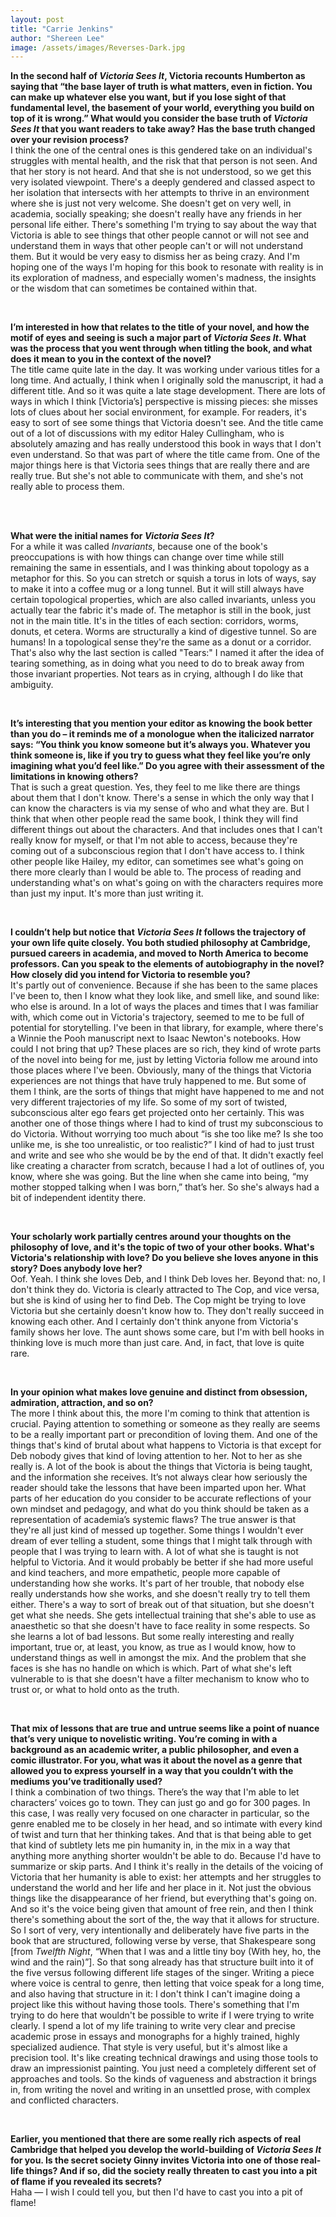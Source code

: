 ```yaml
---
layout: post
title: "Carrie Jenkins"
author: "Shereen Lee"
image: /assets/images/Reverses-Dark.jpg
---
```


<p><strong>In the second half of <em>Victoria Sees It</em>, Victoria recounts Humberton as saying that &ldquo;the base layer of truth is what matters, even in fiction. You can make up whatever else you want, but if you lose sight of that fundamental level, the basement of your world, everything you build on top of it is wrong.&rdquo; What would you consider the base truth of <em>Victoria Sees It</em> that you want readers to take away? Has the base truth changed over your revision process?</strong><br> I think the one of the central ones is this gendered take on an individual's struggles with mental health, and the risk that that person is not seen. And that her story is not heard. And that she is not understood, so we get this very isolated viewpoint. There's a deeply gendered and classed aspect to her isolation that intersects with her attempts to thrive in an environment where she is just not very welcome.  She doesn't get on very well, in academia, socially speaking; she doesn't really have any friends in her personal life either. There's something I'm trying to say about the way that Victoria is able to see things that other people cannot or will not see and understand them in ways that other people can't or will not understand them. But it would be very easy to dismiss her as being crazy. And I'm hoping one of the ways I'm hoping for this book to resonate with reality is in its exploration of madness, and especially women's madness, the insights or the wisdom that can sometimes be contained within that.</p><br>
<p><strong>I&rsquo;m interested in how that relates to the title of your novel, and how the motif of eyes and seeing is such a major part of <em>Victoria Sees It</em>. What was the process that you went through when titling the book, and what does it mean to you in the context of the novel? </strong><br>The title came quite late in the day. It was working under various titles for a long time. And actually, I think when I originally sold the manuscript, it had a different title. And so it was quite a late stage development. There are lots of ways in which I think [Victoria&rsquo;s] perspective is missing pieces: she misses lots of clues about her social environment, for example. For readers, it's easy to sort of see some things that Victoria doesn't see. And the title came out of a lot of discussions with my editor Haley Cullingham, who is absolutely amazing and has really understood this book in ways that I don't even understand. So that was part of where the title came from. One of the major things here is that Victoria sees things that are really there and are really true. But she's not able to communicate with them, and she's not really able to process them.</p><br><br>
<p><strong>What were the initial names for <em>Victoria Sees It</em>?</strong><br> For a while it was called <em>Invariants</em>, because one of the book's preoccupations is with how things can change over time while still remaining the same in essentials, and I was thinking about topology as a metaphor for this. So you can stretch or squish a torus in lots of ways, say to make it into a coffee mug or a long tunnel. But it will still always have certain topological properties, which are also called invariants, unless you actually tear the fabric it's made of. The metaphor is still in the book, just not in the main title. It's in the titles of each section: corridors, worms, donuts, et cetera. Worms are structurally a kind of digestive tunnel. So are humans! In a topological sense they're the same as a donut or a corridor. That's also why the last section is called &quot;Tears:&quot; I named it after the idea of tearing something, as in doing what you need to do to break away from those invariant properties. Not tears as in crying, although I do like that ambiguity.</p><br>

<p><strong>It&rsquo;s interesting that you mention your editor as knowing the book better than you do &ndash; it reminds me of a monologue when the italicized narrator says: &ldquo;You think you know someone but it&rsquo;s always you. Whatever you think someone is, like if you try to guess what they feel like you&rsquo;re only imagining what you&rsquo;d feel like.&rdquo; Do you agree with their assessment of the limitations in knowing others?</strong><br> That is such a great question. Yes, they feel to me like there are things about them that I don't know. There's a sense in which the only way that I can know the characters is via my sense of who and what they are. But I think that when other people read the same book, I think they will find different things out about the characters. And that includes ones that I can't really know for myself, or that I'm not able to access, because they're coming out of a subconscious region that I don't have access to. I think other people like Hailey, my editor, can sometimes see what's going on there more clearly than I would be able to. The process of reading and understanding what's on what's going on with the characters requires more than just my input. It's more than just writing it.</p><br>


<p><strong>I couldn&rsquo;t help but notice that <em>Victoria Sees It</em> follows the trajectory of your own life quite closely. You both studied philosophy at Cambridge, pursued careers in academia, and moved to North America to become professors. Can you speak to the elements of autobiography in the novel? How closely did you intend for Victoria to resemble you?</strong><br> It's partly out of convenience. Because if she has been to the same places I've been to, then I know what they look like, and smell like, and sound like: who else is around. In a lot of ways the places and times that I was familiar with, which come out in Victoria's trajectory, seemed to me to be full of potential for storytelling. I've been in that library, for example, where there's a Winnie the Pooh manuscript next to Isaac Newton's notebooks. How could I not bring that up? These places are so rich, they kind of wrote parts of the novel into being for me, just by letting Victoria follow me around into those places where I've been.  Obviously, many of the things that Victoria experiences are not things that have truly happened to me. But some of them I think, are the sorts of things that might have happened to me and not very different trajectories of my life. So some of my sort of twisted, subconscious alter ego fears get projected onto her certainly. This was another one of those things where I had to kind of trust my subconscious to do Victoria. Without worrying too much about &ldquo;is she too like me? Is she too unlike me, is she too unrealistic, or too realistic?&rdquo; I kind of had to just trust and write and see who she would be by the end of that. It didn't exactly feel like creating a character from scratch, because I had a lot of outlines of, you know, where she was going. But the line when she came into being, &ldquo;my mother stopped talking when I was born,&rdquo; that&rsquo;s her. So she's always had a bit of independent identity there.</p><br>

<p><strong>Your scholarly work partially centres around your thoughts on the philosophy of love, and it's the topic of two of your other books. What's Victoria's relationship with love? Do you believe she loves anyone in this story? Does anybody love her?</strong><br> Oof. Yeah. I think she loves Deb, and I think Deb loves her. Beyond that: no, I don't think they do. Victoria is clearly attracted to The Cop, and vice versa, but she is kind of using her to find Deb. The Cop might be trying to love Victoria but she certainly doesn't know how to. They don't really succeed in knowing each other. And I certainly don't think anyone from Victoria's family shows her love. The aunt shows some care, but I'm with bell hooks in thinking love is much more than just care. And, in fact, that love is quite rare.</p><br>


<p><strong>In your opinion what makes love genuine and distinct from obsession, admiration, attraction, and so on?</strong><br> The more I think about this, the more I'm coming to think that attention is crucial. Paying attention to something or someone as they really are seems to be a really important part or precondition of loving them. And one of the things that's kind of brutal about what happens to Victoria is that except for Deb nobody gives that kind of loving attention to her. Not to her as she really is. A lot of the book is about the things that Victoria is being taught, and the information she receives. It&rsquo;s not always clear how seriously the reader should take the lessons that have been imparted upon her. What parts of her education do you consider to be accurate reflections of your own mindset and pedagogy, and what do you think should be taken as a representation of academia&rsquo;s systemic flaws? The true answer is that they're all just kind of messed up together. Some things I wouldn't ever dream of ever telling a student, some things that I might talk through with people that I was trying to learn with. A lot of what she is taught is not helpful to Victoria. And it would probably be better if she had more useful and kind teachers, and more empathetic, people more capable of understanding how she works. It's part of her trouble, that nobody else really understands how she works, and she doesn't really try to tell them either.  There's a way to sort of break out of that situation, but she doesn't get what she needs. She gets intellectual training that she's able to use as anaesthetic so that she doesn't have to face reality in some respects. So she learns a lot of bad lessons. But some really interesting and really important, true or, at least, you know, as true as I would know, how to understand things as well in amongst the mix. And the problem that she faces is she has no handle on which is which. Part of what she's left vulnerable to is that she doesn't have a filter mechanism to know who to trust or, or what to hold onto as the truth.</p><br>


<p><strong>That mix of lessons that are true and untrue seems like a point of nuance that&rsquo;s very unique to novelistic writing. You&rsquo;re coming in with a background as an academic writer, a public philosopher, and even a comic illustrator. For you, what was it about the novel as a genre that allowed you to express yourself in a way that you couldn&rsquo;t with the mediums you&rsquo;ve traditionally used?</strong><br> I think a combination of two things. There&rsquo;s the way that I'm able to let characters&rsquo; voices go to town. They can just go and go for 300 pages. In this case, I was really very focused on one character in particular, so the genre enabled me to be closely in her head, and so intimate with every kind of twist and turn that her thinking takes. And that is that being able to get that kind of subtlety lets me pin humanity in, in the mix in a way that anything more anything shorter wouldn't be able to do. Because I'd have to summarize or skip parts. And I think it's really in the details of the voicing of Victoria that her humanity is able to exist: her attempts and her struggles to understand the world and her life and her place in it.  Not just the obvious things like the disappearance of her friend, but everything that's going on. And so it's the voice being given that amount of free rein, and then I think there's something about the sort of the, the way that it allows for structure. So I sort of very, very intentionally and deliberately have five parts in the book that are structured, following verse by verse, that Shakespeare song [from <em>Twelfth Night</em>, &ldquo;When that I was and a little tiny boy (With hey, ho, the wind and the rain)&rdquo;]. So that song already has that structure built into it of the five versus following different life stages of the singer. Writing a piece where voice is central to genre, then letting that voice speak for a long time, and also having that structure in it: I don't think I can't imagine doing a project like this without having those tools. There's something that I'm trying to do here that wouldn't be possible to write if I were trying to write clearly. I spend a lot of my life training to write very clear and precise academic prose in essays and monographs for a highly trained, highly specialized audience. That style is very useful, but it's almost like a precision tool. It's like creating technical drawings and using those tools to draw an impressionist painting. You just need a completely different set of approaches and tools. So the kinds of vagueness and abstraction it brings in, from writing the novel and writing in an unsettled prose, with complex and conflicted characters.</p><br>


<p><strong>Earlier, you mentioned that there are some really rich aspects of real Cambridge that helped you develop the world-building of <em>Victoria Sees It</em> for you. Is the secret society Ginny invites Victoria into one of those real-life things? And if so, did the society really threaten to cast you into a pit of flame if you revealed its secrets?</strong><br> Haha &mdash; I wish I could tell you, but then I'd have to cast you into a pit of flame!</p><br>
